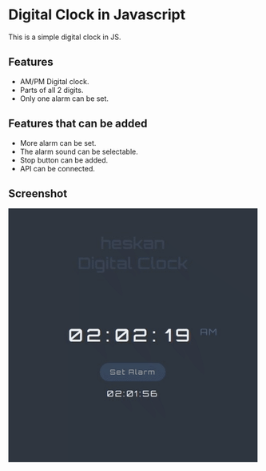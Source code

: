 # Digital Clock in Javascript

This is a simple digital clock in JS.

## Features
- AM/PM Digital clock.
- Parts of all 2 digits.
- Only one alarm can be set.

## Features that can be added
- More alarm can be set.
- The alarm sound can be selectable.
- Stop button can be added.
- API can be connected.

## Screenshot
![Digital Clock](https://github.com/huseyineskan/digitalclock/blob/main/media/digitalclock-screen.gif)
